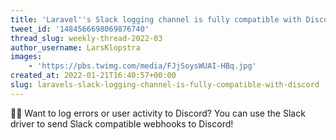 ```yaml
---
title: 'Laravel''s Slack logging channel is fully compatible with Discord'
tweet_id: '1484566698069876740'
thread_slug: weekly-thread-2022-03
author_username: LarsKlopstra
images:
    - 'https://pbs.twimg.com/media/FJjSoysWUAI-HBq.jpg'
created_at: 2022-01-21T16:40:57+00:00
slug: laravels-slack-logging-channel-is-fully-compatible-with-discord
---
```

🤖🧠 Want to log errors or user activity to Discord? You can use the Slack driver to send Slack compatible webhooks to Discord!